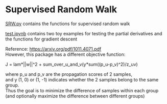 # Supervised Random Walk

[SRW.py](./SRW.py) contains the functions for supervised random walk

[test.ipynb](./test.ipynb) contains two toy examples for testing the partial derivatives and the functions for gradient descent



Reference: https://arxiv.org/pdf/1011.4071.pdf  
However, this package has a different objective function:  

J = lam*||w||^2 + sum_over_u_and_v(y*sum((p_u-p_v)^2)/z_uv)  

where p_u and p_v are the propagation scores of 2 samples,   
and y (1, 0) or (1, -1) indicates whether the 2 samples belong to the same group.  
Thus the goal is to minimize the difference of samples within each group  
(and optionally maximize the difference between different groups)  


